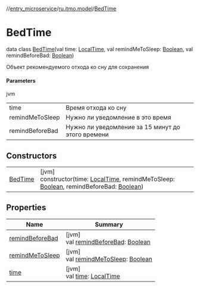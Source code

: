 //[entry_microservice](../../../index.md)/[ru.itmo.model](../index.md)/[BedTime](index.md)

# BedTime

data class [BedTime](index.md)(val time: [LocalTime](https://docs.oracle.com/javase/8/docs/api/java/time/LocalTime.html), val remindMeToSleep: [Boolean](https://kotlinlang.org/api/core/kotlin-stdlib/kotlin/-boolean/index.html), val remindBeforeBad: [Boolean](https://kotlinlang.org/api/core/kotlin-stdlib/kotlin/-boolean/index.html))

Объект рекомендуемого отхода ко сну для сохранения

#### Parameters

jvm

| | |
|---|---|
| time | Время отхода ко сну |
| remindMeToSleep | Нужно ли уведомление в это время |
| remindBeforeBad | Нужно ли уведомление за 15 минут до этого времени |

## Constructors

| | |
|---|---|
| [BedTime](-bed-time.md) | [jvm]<br>constructor(time: [LocalTime](https://docs.oracle.com/javase/8/docs/api/java/time/LocalTime.html), remindMeToSleep: [Boolean](https://kotlinlang.org/api/core/kotlin-stdlib/kotlin/-boolean/index.html), remindBeforeBad: [Boolean](https://kotlinlang.org/api/core/kotlin-stdlib/kotlin/-boolean/index.html)) |

## Properties

| Name | Summary |
|---|---|
| [remindBeforeBad](remind-before-bad.md) | [jvm]<br>val [remindBeforeBad](remind-before-bad.md): [Boolean](https://kotlinlang.org/api/core/kotlin-stdlib/kotlin/-boolean/index.html) |
| [remindMeToSleep](remind-me-to-sleep.md) | [jvm]<br>val [remindMeToSleep](remind-me-to-sleep.md): [Boolean](https://kotlinlang.org/api/core/kotlin-stdlib/kotlin/-boolean/index.html) |
| [time](time.md) | [jvm]<br>val [time](time.md): [LocalTime](https://docs.oracle.com/javase/8/docs/api/java/time/LocalTime.html) |